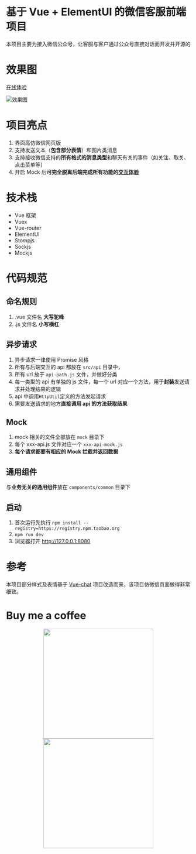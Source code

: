 # 基于 Vue + ElementUI 的微信客服前端项目

本项目主要为接入微信公众号，让客服与客户通过公众号直接对话而开发并开源的

# 效果图

[在线体验](http://demo.xiaoguan.win/#/chat)

![效果图](./docimg/chat.gif)

# 项目亮点

1. 界面高仿微信网页版
2. 支持发送文本（**包含部分表情**）和图片类消息
3. 支持接收微信支持的**所有格式的消息类型**和聊天有关的事件（如关注、取关、点击菜单等）
4. 开启 Mock 后**可完全脱离后端完成所有功能的[交互体验](http://demo.xiaoguan.win/#/chat)**

# 技术栈

- Vue 框架
- Vuex
- Vue-router
- ElementUI
- Stompjs
- Sockjs
- Mockjs

# 代码规范

## 命名规则

1. .vue 文件名 **大写驼峰**
2. .js 文件名 **小写横杠**

## 异步请求

1. 异步请求一律使用 Promise 风格
2. 所有与后端交互的 api 都放在 `src/api` 目录中，
3. 所有 url 放于 `api-path.js` 文件，并做好分类
4. 每一类型的 api 有单独的 js 文件，每一个 url 对应一个方法，用于**封装**发送请求并处理结果的逻辑
5. api 中调用`HttpUtil`定义的方法发起请求
6. 需要发送请求的地方**直接调用 api 的方法获取结果**

## Mock

1. mock 相关的文件全部放在 `mock` 目录下
2. 每个 xxx-api.js 文件对应一个 `xxx-api-mock.js`
3. **每个请求都要有相应的 Mock 拦截并返回数据**

## 通用组件

与**业务无关的通用组件**放在 `components/common` 目录下

## 启动

1. 首次运行先执行 `npm install --registry=https://registry.npm.taobao.org`
2. `npm run dev`
3. 浏览器打开 http://127.0.0.1:8080

# 参考

本项目部分样式及表情基于 [Vue-chat](https://github.com/han960619/Vue-chat) 项目改造而来，该项目仿微信页面做得非常细致。

# Buy me a coffee

<center>
    <img src="./docimg/donation_wx.jpg" width="300"></img>
    <img src="./docimg/donation_alipay.jpg" width="300"></img>
</center>
